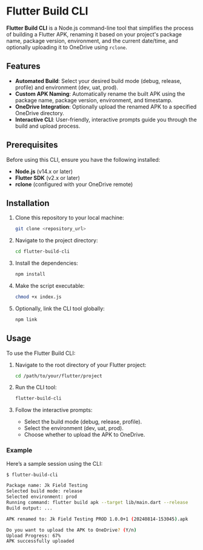 # Flutter Build CLI

**Flutter Build CLI** is a Node.js command-line tool that simplifies the process of building a Flutter APK, renaming it based on your project's package name, package version, environment, and the current date/time, and optionally uploading it to OneDrive using `rclone`.

## Features

- **Automated Build**: Select your desired build mode (debug, release, profile) and environment (dev, uat, prod).
- **Custom APK Naming**: Automatically rename the built APK using the package name, package version, environment, and timestamp.
- **OneDrive Integration**: Optionally upload the renamed APK to a specified OneDrive directory.
- **Interactive CLI**: User-friendly, interactive prompts guide you through the build and upload process.

## Prerequisites

Before using this CLI, ensure you have the following installed:

- **Node.js** (v14.x or later)
- **Flutter SDK** (v2.x or later)
- **rclone** (configured with your OneDrive remote)

## Installation

1. Clone this repository to your local machine:
   ```bash
   git clone <repository_url>
   ```
2. Navigate to the project directory:
   ```bash
   cd flutter-build-cli
   ```
3. Install the dependencies:
   ```bash
   npm install
   ```
4. Make the script executable:
   ```bash
   chmod +x index.js
   ```
5. Optionally, link the CLI tool globally:
   ```bash
   npm link
   ```

## Usage

To use the Flutter Build CLI:

1. Navigate to the root directory of your Flutter project:

   ```bash
   cd /path/to/your/flutter/project
   ```
2. Run the CLI tool:

   ```bash
   flutter-build-cli
   ```
3. Follow the interactive prompts:

   - Select the build mode (debug, release, profile).
   - Select the environment (dev, uat, prod).
   - Choose whether to upload the APK to OneDrive.

### Example

Here’s a sample session using the CLI:

```bash
$ flutter-build-cli

Package name: Jk Field Testing
Selected build mode: release
Selected environment: prod
Running command: flutter build apk --target lib/main.dart --release
Build output: ...

APK renamed to: Jk Field Testing PROD 1.0.0+1 (20240814-153045).apk

Do you want to upload the APK to OneDrive? (Y/n)
Upload Progress: 67%
APK successfully uploaded
```
